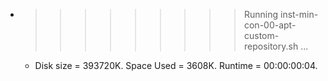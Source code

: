 * >>>>>>>>> Running inst-min-con-00-apt-custom-repository.sh ...
  * Disk size = 393720K. Space Used = 3608K. Runtime = 00:00:00:04.
